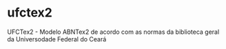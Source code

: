# ufctex2
UFCTex2 - Modelo ABNTex2 de acordo com as normas da biblioteca geral da Universodade Federal do Ceará
